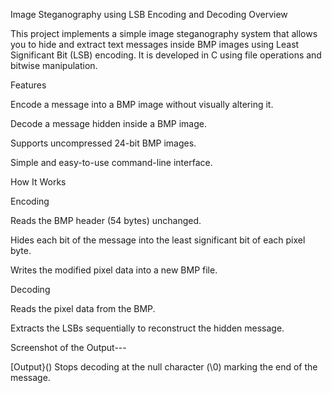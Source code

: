 Image Steganography using LSB Encoding and Decoding
Overview

This project implements a simple image steganography system that allows you to hide and extract text messages inside BMP images using Least Significant Bit (LSB) encoding. It is developed in C using file operations and bitwise manipulation.

Features

Encode a message into a BMP image without visually altering it.

Decode a message hidden inside a BMP image.

Supports uncompressed 24-bit BMP images.

Simple and easy-to-use command-line interface.

How It Works

Encoding

Reads the BMP header (54 bytes) unchanged.

Hides each bit of the message into the least significant bit of each pixel byte.

Writes the modified pixel data into a new BMP file.

Decoding

Reads the pixel data from the BMP.

Extracts the LSBs sequentially to reconstruct the hidden message.


Screenshot of the Output---

[Output}()
Stops decoding at the null character (\0) marking the end of the message.
